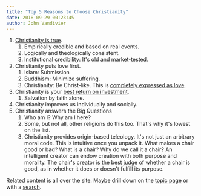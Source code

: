 ```yaml
---
title: "Top 5 Reasons to Choose Christianity"
date: 2018-09-29 00:23:45
author: John Vandivier
---
```




<!-- wp:list {\"ordered\":true} -->
<ol><li><a href=\"http://www.afterecon.com/religion/#bible-is-valid\">Christianity is true</a>.<ol><li>Empirically credible and based on real events.</li><li>Logically and theologically consistent.</li><li>Institutional credibility: It's old and market-tested.</li></ol></li><li>Christianity puts love first.<ol><li>Islam: Submission</li><li>Buddhism: Minimize suffering.</li><li>Christianity: Be Christ-like. This is <a href=\"https://www.biblegateway.com/passage/?search=Matthew+22%3A35-40&amp;version=NIV\">completely expressed as love</a>.</li></ol></li><li>Christianity is your <a href=\"http://www.afterecon.com/philosophy-religion-and-apologetics/odd-argument-belief-god-vandivierian-wager/\">best return on investment</a>.<ol><li>Salvation by faith alone.</li></ol></li><li>Christianity improves us individually and socially.</li><li>Christianity answers the Big Questions<ol><li>Who am I? Why am I here?</li><li>Some, but not all, other religions do this too. That's why it's lowest on the list.</li><li>Christianity provides origin-based teleology. It's not just an arbitrary moral code. This is intuitive once you unpack it. What makes a chair good or bad? What is a chair? Why do we call it a chair? An intelligent creator can endow creation with both purpose and morality. The chair's creator is the best judge of whether a chair is good, as in whether it does or doesn't fulfill its purpose.</li></ol></li></ol>
<!-- /wp:list -->

<!-- wp:paragraph -->
<p>Related content is all over the site. Maybe drill down on the <a href=\"http://www.afterecon.com/religion/\">topic page</a> or with a <a href=\"https://www.google.com/search?ei=3_aiW7aoJLC-ggegpqXQCw&amp;q=site%3Aafterecon.com+christianity&amp;oq=site%3Aafterecon.com+christianity&amp;gs_l=psy-ab.3...2395.880469..880627...3.0..0.79.933.16......0....1..gws-wiz.vJ8DHWRIRKw\">search</a>.</p>
<!-- /wp:paragraph -->